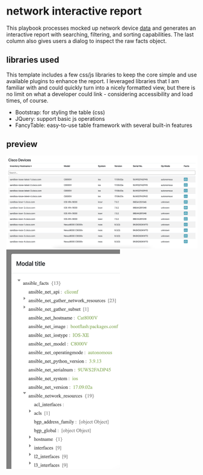 # network interactive report

This playbook processes mocked up network device [data](../vars/cisco_facts.yml) and generates an interactive report with searching, filtering, and sorting capabilities. The last column also gives users a dialog to inspect the raw facts object.

## libraries used

This template includes a few css/js libraries to keep the core simple and use available plugins to enhance the report. I leveraged libraries that I am familiar with and could quickly turn into a nicely formatted view, but there is no limit on what a developer could link - considering accessibility and load times, of course.

- Bootstrap: for styling the table (css)
- JQuery: support basic js operations
- FancyTable: easy-to-use table framework with several built-in features

## preview

![Interactive Report](../.attachments/interactive_report.png)
<br>
<img alt="Interactive Report Modal" style="max-width: 300px" src="../.attachments/interactive_report_modal.png">
